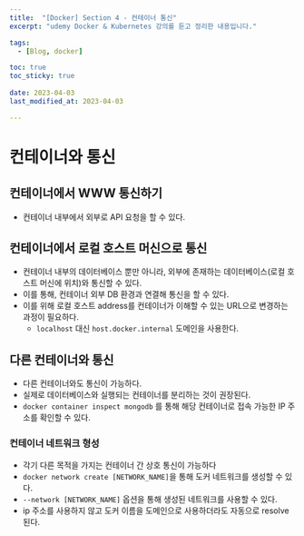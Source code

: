 ```yaml
---
title:  "[Docker] Section 4 - 컨테이너 통신"
excerpt: "udemy Docker & Kubernetes 강의를 듣고 정리한 내용입니다."

tags:
  - [Blog, docker]

toc: true
toc_sticky: true
 
date: 2023-04-03
last_modified_at: 2023-04-03

---
```


# 컨테이너와 통신

## 컨테이너에서 WWW 통신하기

- 컨테이너 내부에서 외부로 API 요청을 할 수 있다.

## 컨테이너에서 로컬 호스트 머신으로 통신

- 컨테이너 내부의 데이터베이스 뿐만 아니라, 외부에 존재하는 데이터베이스(로컬 호스트 머신에 위치)와 통신할 수 있다.
- 이를 통해, 컨테이너 외부 DB 환경과 연결해 통신을 할 수 있다.
- 이를 위해 로컬 호스트 address를 컨테이너가 이해할 수 있는 URL으로 변경하는 과정이 필요하다.
	- `localhost` 대신 `host.docker.internal` 도메인을 사용한다.

## 다른 컨테이너와 통신

- 다른 컨테이너와도 통신이 가능하다.
- 실제로 데이터베이스와 실행되는 컨테이너를 분리하는 것이 권장된다.
- `docker container inspect mongodb` 를 통해 해당 컨테이너로 접속 가능한 IP 주소를 확인할 수 있다.

### 컨테이너 네트워크 형성

- 각기 다른 목적을 가지는 컨테이너 간 상호 통신이 가능하다
- `docker network create [NETWORK_NAME]`을 통해 도커 네트워크를 생성할 수 있다.
- `--network [NETWORK_NAME]` 옵션을 통해 생성된 네트워크를 사용할 수 있다.
- ip 주소를 사용하지 않고 도커 이름을 도메인으로 사용하더라도 자동으로 resolve된다.